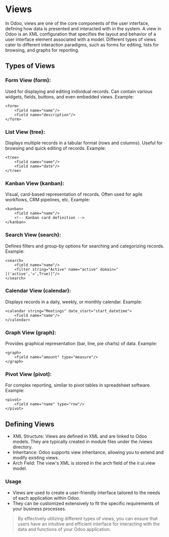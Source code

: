 # Views
In Odoo, views are one of the core components of the user interface, defining how data is presented and interacted with in the system. A view in Odoo is an XML configuration that specifies the layout and behavior of a user interface element associated with a model. Different types of views cater to different interaction paradigms, such as forms for editing, lists for browsing, and graphs for reporting.

## Types of Views
### Form View (form):

Used for displaying and editing individual records.
Can contain various widgets, fields, buttons, and even embedded views.
Example:
```
<form>
    <field name="name"/>
    <field name="description"/>
</form>
```
### List View (tree):

Displays multiple records in a tabular format (rows and columns).
Useful for browsing and quick editing of records.
Example:
```
<tree>
    <field name="name"/>
    <field name="date"/>
</tree>
```
### Kanban View (kanban):

Visual, card-based representation of records.
Often used for agile workflows, CRM pipelines, etc.
Example:
```
<kanban>
    <field name="name"/>
    <!-- Kanban card definition -->
</kanban>
```
### Search View (search):

Defines filters and group-by options for searching and categorizing records.
Example:
```
<search>
    <field name="name"/>
    <filter string="Active" name="active" domain="[('active','=',True)]"/>
</search>
```
### Calendar View (calendar):

Displays records in a daily, weekly, or monthly calendar.
Example:
```
<calendar string="Meetings" date_start="start_datetime">
    <field name="name"/>
</calendar>
```
### Graph View (graph):

Provides graphical representation (bar, line, pie charts) of data.
Example:
```
<graph>
    <field name="amount" type="measure"/>
</graph>
```
### Pivot View (pivot):

For complex reporting, similar to pivot tables in spreadsheet software.
Example:
```
<pivot>
    <field name="name" type="row"/>
</pivot>
```
## Defining Views
- XML Structure: Views are defined in XML and are linked to Odoo models. They are typically created in module files under the /views directory.
- Inheritance: Odoo supports view inheritance, allowing you to extend and modify existing views.
- Arch Field: The view's XML is stored in the arch field of the ir.ui.view model.
### Usage
- Views are used to create a user-friendly interface tailored to the needs of each application within Odoo.
- They can be customized extensively to fit the specific requirements of your business processes.
> By effectively utilizing different types of views, you can ensure that users have an intuitive and efficient interface for interacting with the data and functions of your Odoo application.




